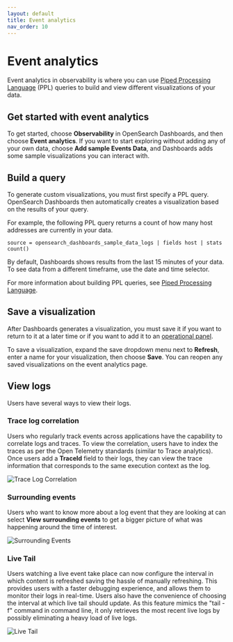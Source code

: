 ```yaml
---
layout: default
title: Event analytics
nav_order: 10
---
```


# Event analytics

Event analytics in observability is where you can use [Piped Processing Language]({{site.url}}{{site.baseurl}}/observability-plugin/ppl/index) (PPL) queries to build and view different visualizations of your data.

## Get started with event analytics

To get started, choose **Observability** in OpenSearch Dashboards, and then choose **Event analytics**. If you want to start exploring without adding any of your own data, choose **Add sample Events Data**, and Dashboards adds some sample visualizations you can interact with.

## Build a query

To generate custom visualizations, you must first specify a PPL query. OpenSearch Dashboards then automatically creates a visualization based on the results of your query.

For example, the following PPL query returns a count of how many host addresses are currently in your data.

```
source = opensearch_dashboards_sample_data_logs | fields host | stats count()
```

By default, Dashboards shows results from the last 15 minutes of your data. To see data from a different timeframe, use the date and time selector.

For more information about building PPL queries, see [Piped Processing Language]({{site.url}}{{site.baseurl}}/observability-plugin/ppl/index).

## Save a visualization

After Dashboards generates a visualization, you must save it if you want to return to it at a later time or if you want to add it to an [operational panel]({{site.url}}{{site.baseurl}}/observability-plugin/operational-panels).

To save a visualization, expand the save dropdown menu next to **Refresh**, enter a name for your visualization, then choose **Save**. You can reopen any saved visualizations on the event analytics page.

## View logs

Users have several ways to view their logs.

### Trace log correlation

Users who regularly track events across applications have the capability to correlate logs and traces. To view the correlation, users have to index the traces as per the Open Telemetry standards (similar to Trace analytics). Once users add a **TraceId** field to their logs, they can view the trace information that corresponds to the same execution context as the log.

![Trace Log Correlation]({{site.url}}{{site.baseurl}}/images/trace_log_correlation.gif)

### Surrounding events

Users who want to know more about a log event that they are looking at can select **View surrounding events** to get a bigger picture of what was happening around the time of interest. 

![Surrounding Events]({{site.url}}{{site.baseurl}}/images/surrounding_events.gif)

### Live Tail

Users watching a live event take place can now configure the interval in which content is refreshed saving the hassle of manually refreshing. This provides users with a faster debugging experience, and allows them to monitor their logs in real-time. Users also have the convenience of choosing the interval at which live tail should update. As this feature mimics the "tail -f" command in command line, it only retrieves the most recent live logs by possibly eliminating a heavy load of live logs.

![Live Tail]({{site.url}}{{site.baseurl}}/images/live_tail.gif)